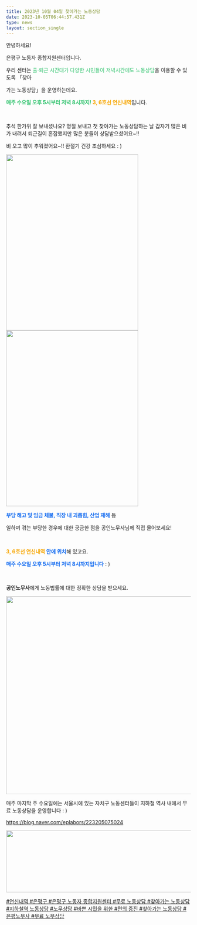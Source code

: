 ```yaml
---
title: 2023년 10월 04일 찾아가는 노동상담
date: 2023-10-05T06:44:57.431Z
type: news
layout: section_single
---
```

<p id="SE-e5b08f11-cf16-485b-8310-8523f3a75efb" class="se-text-paragraph se-text-paragraph-align-left "><span id="SE-37d1a1e0-29d0-41ec-a062-4b99997e1714" class="se-fs-fs16 se-ff-system  se-style-unset ">안녕하세요! </span></p>
<p id="SE-4e26d76b-f731-4028-bbb5-58d8989b1369" class="se-text-paragraph se-text-paragraph-align-left "><span id="SE-238ffb71-ffac-454f-b440-817ccc8f4fb1" class="se-fs-fs16 se-ff-system  se-style-unset ">은평구 노동자 종합지원센터입니다.</span></p>
<p id="SE-0885a855-8d61-4f10-8f8c-b864f878f86e" class="se-text-paragraph se-text-paragraph-align-left "><span id="SE-e31e7efe-f3e1-469b-b8ac-d01bc1148378" class="se-fs-fs16 se-ff-system  se-style-unset ">우리 센터는 </span><span style="color: #2dc26b;"><span id="SE-c71bf89a-1860-433e-a817-3b3070a2c561" class="se-fs-fs16 se-ff-system  se-style-unset ">출&middot;퇴근 시간대가 다양한</span> <span id="SE-99bee3f1-d560-45b4-9840-001fd5f9a4eb" class="se-fs-fs16 se-ff-system  se-style-unset ">시민들이 저녁시간에도 노동상담</span></span><span id="SE-0e3bdc54-b5fc-4c4e-aac7-6ec3afd81031" class="se-fs-fs16 se-ff-system  se-style-unset ">을 이용할 수 있도록 「</span><span id="SE-cf69a03d-d82c-485d-bac0-c3bd77f38fa4" class="se-fs-fs16 se-ff-system  se-style-unset ">찾아</span></p>
<p id="SE-18973f1d-b60b-484f-915c-f613cf3fc5d5" class="se-text-paragraph se-text-paragraph-align-left "><span id="SE-04d03d08-7b11-4325-ab3a-6bd4d84efde6" class="se-fs-fs16 se-ff-system  se-style-unset ">가는 노동상담」을 운영하는데요.</span></p>
<p id="SE-fa35f254-cef2-4988-b21a-8896a2d2056c" class="se-text-paragraph se-text-paragraph-align-left "><span id="SE-8804cbcd-c268-40db-ad27-d9eb8260a40e" class="se-fs-fs16 se-ff-system  se-style-unset " style="color: #2dc26b;"><strong>매주 수요일 오후 5시부터 저녁 8시까지!</strong></span><span id="SE-da0311d6-a6b4-4f7a-90e5-b188e51c6a1c" class="se-fs-fs16 se-ff-system  se-style-unset "><strong> </strong></span><span id="SE-9232d392-65c9-46d5-b7a6-ef56ed4b59ed" class="se-fs-fs16 se-ff-system  se-style-unset " style="color: #f7a602;"><strong>3, 6호선 연신내역</strong></span><span id="SE-6eb5e152-b8a9-4645-90b1-623b76c151ef" class="se-fs-fs16 se-ff-system  se-style-unset ">입니다.</span></p>
<p id="SE-adc71119-d062-4bed-a25e-f99e6af5976d" class="se-text-paragraph se-text-paragraph-align-left "><span id="SE-20fb7331-fb81-4920-af4a-0258c99fa3ce" class="se-fs-fs16 se-ff-system  se-style-unset ">​</span></p>
<p id="SE-9d374b1d-352b-49f8-b6a8-49446f7e5ed4" class="se-text-paragraph se-text-paragraph-align-left "><span id="SE-956094bb-d0f4-4ffd-bbb6-67d369ec4594" class="se-fs-fs16 se-ff-system  se-style-unset ">추석 한가위 잘 보내셨나요? 명절 보내고 첫 찾아가는 노동상담하는 날 갑자기 많은 비가 내려서 퇴근길이 혼잡했지만 많은 분들이 상담받으셨어요~!!</span></p>
<p id="SE-35fe5457-9653-474b-9be1-9e4a33fe5cb0" class="se-text-paragraph se-text-paragraph-align-left "><span id="SE-313d6399-ff3f-43fa-8b09-a651358c05ed" class="se-fs-fs16 se-ff-system  se-style-unset ">비 오고 많이 추워졌어요~!! 환절기 건강 조심하세요 : )</span></p>
<p class="se-text-paragraph se-text-paragraph-align-left "><span class="se-fs-fs16 se-ff-system  se-style-unset "><img src="https://drive.tiny.cloud/1/engl1s97gj9hrxpoa7eh7z5f05ozxfm1box3nxkh4j7a43ei/e99ab4a8-8216-4c2c-a5e4-42ef56cba8c7" alt="" width="360" height="480" /><img src="https://drive.tiny.cloud/1/engl1s97gj9hrxpoa7eh7z5f05ozxfm1box3nxkh4j7a43ei/43c6c8d3-c226-4dec-8002-1b1a494fe03a" alt="" width="360" height="480" /></span></p>
<p id="SE-09291888-e5d6-4771-ad86-d5a8465e7267" class="se-text-paragraph se-text-paragraph-align-left "><span id="SE-f8395f6d-a318-4ed8-ab70-368e0895502e" class="se-fs-fs16 se-ff-system  se-style-unset " style="color: #0c67f0;"><strong>부당 해고 및 임금 체불, 직장 내 괴롭힘, 산업 재해</strong></span><span id="SE-4bf41ac9-6b5f-41b6-a699-16d19b3760c7" class="se-fs-fs16 se-ff-system  se-style-unset "> 등 </span></p>
<p id="SE-ba05817c-4a3a-49de-b80e-74c434d88e16" class="se-text-paragraph se-text-paragraph-align-left "><span id="SE-824ecedd-5c4a-4244-bd6f-71999e732211" class="se-fs-fs16 se-ff-system  se-style-unset ">일하며 겪는 부당한 경우에 대한 궁금한 점을 공인노무사님께 직접 물어보세요!</span></p>
<p id="SE-e247691e-38d0-466e-ab8e-1cddff7b1f6a" class="se-text-paragraph se-text-paragraph-align-left "><span id="SE-f3a2aac7-95ed-48ec-95a9-ad513146154f" class="se-fs-fs16 se-ff-system  se-style-unset ">​</span></p>
<p id="SE-56117e6f-bf62-4c48-9f83-0274c9abede8" class="se-text-paragraph se-text-paragraph-align-left "><span id="SE-d7257174-5eb6-4198-a13b-ddb2bce2ec3e" class="se-fs-fs16 se-ff-system  se-style-unset "><strong><span style="color: #f7a602;">3, 6호선 연신내역</span> </strong></span><span id="SE-ab2944c1-8a3f-4ab4-bd60-280e5bcf05ea" class="se-fs-fs16 se-ff-system  se-style-unset " style="color: #0c67f0;"><strong>안에 위치</strong></span><span id="SE-ac568d4a-be2b-4f50-938c-02e499ada6b7" class="se-fs-fs16 se-ff-system  se-style-unset ">해 있고요.</span></p>
<p id="SE-0acd9e22-238b-4153-9fec-57cc8d77b72c" class="se-text-paragraph se-text-paragraph-align-left "><span id="SE-0f68dd5b-b27e-4566-aa9e-2c70ff001a2e" class="se-fs-fs16 se-ff-system  se-style-unset " style="color: #0c67f0;"><strong>매주 수요일 오후 5시부터 저녁 8시까지입니다</strong></span><span id="SE-2808da66-a344-4616-be1b-9f3ee0f7d63c" class="se-fs-fs16 se-ff-system  se-style-unset "> : )</span></p>
<p id="SE-de7bcdd4-3ace-49aa-9440-f63d95bc69e4" class="se-text-paragraph se-text-paragraph-align-left "><span id="SE-b61e898a-2d30-4809-ae6d-6b3f645618e0" class="se-fs-fs16 se-ff-system  se-style-unset ">​</span></p>
<p id="SE-c163d077-d950-49b5-a500-fd94eaede0ed" class="se-text-paragraph se-text-paragraph-align-left "><span id="SE-c8adeaf9-4b54-4b8e-977c-fa2792b3b4ef" class="se-fs-fs16 se-ff-system  se-style-unset "><strong>공인노무사</strong></span><span id="SE-70a936a6-cb2d-4ee5-b6fa-78dc187b7cdb" class="se-fs-fs16 se-ff-system  se-style-unset ">에게 노동법률에 대한 정확한 상담을 받으세요.</span></p>
<p class="se-text-paragraph se-text-paragraph-align-left "><span class="se-fs-fs16 se-ff-system  se-style-unset "><img src="https://drive.tiny.cloud/1/engl1s97gj9hrxpoa7eh7z5f05ozxfm1box3nxkh4j7a43ei/8f8c9aa0-c123-46e4-b87b-acc41357c668" alt="" width="540" height="540" /></span></p>
<p class="se-text-paragraph se-text-paragraph-align-left "><span class="se-fs-fs16 se-ff-system  se-style-unset ">매주 마지막 주 수요일에는 서울시에 있는 자치구 노동센터들이 지하철 역사 내에서 무료 노동상담을 운영합니다 : )</span></p>
<p class="se-text-paragraph se-text-paragraph-align-left "><span class="se-fs-fs16 se-ff-system  se-style-unset "><a class="se-link" href="https://blog.naver.com/eplabors/223205075024" target="_blank" rel="noopener"><u>https://blog.naver.com/eplabors/223205075024</u></a></span></p>
<p class="se-text-paragraph se-text-paragraph-align-left "><span class="se-fs-fs16 se-ff-system  se-style-unset "><u><img src="https://drive.tiny.cloud/1/engl1s97gj9hrxpoa7eh7z5f05ozxfm1box3nxkh4j7a43ei/3e5f731f-037c-4b84-b5a4-50619d9e9a91" alt="" width="650" height="169" /></u></span></p>
<p class="se-text-paragraph se-text-paragraph-align-left "><span class="se-fs-fs16 se-ff-system  se-style-unset "><u><span id="SE-71e37781-2539-41cc-ba45-fedc55492105" class="se-fs-fs11 se-ff-system  se-style-unset "><span class="__se-hash-tag">#연신내역</span></span> <span id="SE-eb4357c5-1e4f-4da1-baa0-d5655c30f50e" class="se-fs-fs11 se-ff-system  se-style-unset "><span class="__se-hash-tag">#은평구</span></span> <span id="SE-893491a1-179f-4ca5-8627-3ec5a859d4a1" class="se-fs-fs11 se-ff-system  se-style-unset "><span class="__se-hash-tag">#은평구</span> 노동자 종합지원센터</span> <span id="SE-c1968047-0f1a-4963-84b3-904d51efb4f6" class="se-fs-fs11 se-ff-system  se-style-unset "><span class="__se-hash-tag">#무료</span> 노동상담</span> <span id="SE-c38effe1-c127-48b3-8bb8-3e57cc178170" class="se-fs-fs11 se-ff-system  se-style-unset "><span class="__se-hash-tag">#찾아가는</span> 노동상담</span> <span id="SE-b0bf744c-9faa-45ca-a294-df4eddfb3510" class="se-fs-fs11 se-ff-system  se-style-unset "><span class="__se-hash-tag">#지하철역</span> 노동상담</span> <span id="SE-df54a674-61f9-4cd5-8cbf-76be78dbe9eb" class="se-fs-fs11 se-ff-system  se-style-unset "><span class="__se-hash-tag">#노무상담</span></span> <span id="SE-41bd580d-e293-4c7b-8e3f-6f93d4aaa1bf" class="se-fs-fs11 se-ff-system  se-style-unset "><span class="__se-hash-tag">#바쁜</span> 시민을 위한</span> <span id="SE-6eb4eb00-a451-4714-868b-0e6f139564ac" class="se-fs-fs11 se-ff-system  se-style-unset "><span class="__se-hash-tag">#편의</span> 증진</span> <span id="SE-66e837a3-7607-4f33-b3f3-d095ec8c62a7" class="se-fs-fs11 se-ff-system  se-style-unset "><span class="__se-hash-tag">#찾아가는</span> 노동상담</span> <span id="SE-abd44fd9-61ad-4478-af3d-43e7760e0d89" class="se-fs-fs11 se-ff-system  se-style-unset "><span class="__se-hash-tag">#은평노무사</span></span> <span id="SE-62edc669-fb34-406d-9e97-108664f3abd8" class="se-fs-fs11 se-ff-system  se-style-unset "><span class="__se-hash-tag">#무료</span> 노무상담</span></u></span></p>
